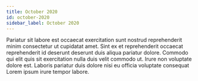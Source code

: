 ```yaml
---
title: October 2020
id: october-2020
sidebar_label: October 2020
---
```


Pariatur sit labore est occaecat exercitation sunt nostrud reprehenderit minim consectetur ut cupidatat amet. Sint ex et reprehenderit occaecat reprehenderit id deserunt deserunt duis aliqua pariatur dolore. Commodo qui elit quis sit exercitation nulla duis velit commodo ut. Irure non voluptate dolore est. Laboris pariatur duis dolore nisi eu officia voluptate consequat Lorem ipsum irure tempor labore.

